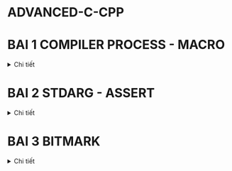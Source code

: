 # ADVANCED-C-CPP
#  BAI 1 COMPILER PROCESS - MACRO
<details>
  <summary>Chi tiết</summary>
 
## 1. Tiền Xử Lý (Preprocessing)
Quá trình tiền xử lý chuyển đổi file `.c` hoặc `.h` thành file `.i`. Lệnh biên dịch:
```sh
gcc -E main.c -o main.i
```
### Các bước trong tiền xử lý:
- **Copy toàn bộ mã nguồn** của các thư viện hoặc file được `#include`.
- **Xóa toàn bộ chú thích** (`//` và `/* ... */`).
- **Thay thế các macro** được định nghĩa bởi `#define`.
- **Giữ nguyên các hàm và biến thông thường**.

Lệnh kiểm tra file `.i` sau tiền xử lý:
```sh
cat main.i
```

### Ví dụ về Macro trong Tiền Xử Lý
#### 1. `#define` - Định nghĩa hằng số
```c
#include <stdio.h>
#define PI 3.14159
int main() {
    printf("PI = %f\n", PI);
    return 0;
}
```
*Kết quả khi chạy chương trình:*
```
PI = 3.141590
```

#### 2. `#define` - Định nghĩa hàm macro
```c
#include <stdio.h>
#define SQUARE(x) ((x) * (x))
int main() {
    printf("Bình phương của 5 là: %d\n", SQUARE(5));
    return 0;
}
```
*Kết quả:*
```
Bình phương của 5 là: 25
```

#### 3. `#undef` - Hủy định nghĩa macro
```c
#include <stdio.h>
#define VALUE 100
#undef VALUE
int main() {
    #ifdef VALUE
        printf("VALUE is defined\n");
    #else
        printf("VALUE is not defined\n");
    #endif
    return 0;
}
```
*Kết quả:*
```
VALUE is not defined
```

#### 4. `##` - Nối chuỗi
```c
#include <stdio.h>
#define CONCAT(a, b) a##b
int main() {
    int xy = 10;
    printf("%d\n", CONCAT(x, y));
    return 0;
}
```
*Kết quả:*
```
10
```

#### 5. `#` - Chuyển văn bản thành chuỗi
```c
#include <stdio.h>
#define TO_STRING(x) #x
int main() {
    printf("%s\n", TO_STRING(Hello World));
    return 0;
}
```
*Kết quả:*
```
Hello World
```

#### 6. `...` (Variadic Macro) - Macro nhận nhiều tham số
```c
#define sum(...)                \
int arr[] = {__VA_ARGS__, 0};   \
int i =0;                       \
int tong = 0;                   \
while (arr[i] != 0 )            \
{                               \
    tong += arr[i];             \         
    i++;                        \
}                               \   
printf("tong bang: %d", tong) ; \  

*Kết quả:*
Tổng: 15
```

---

## 2. Biên Dịch (Compilation)
Quá trình biên dịch chuyển đổi file `.i` thành file `.s` (hợp ngữ - assembly).

Lệnh biên dịch:
```sh
gcc -S main.i -o main.s
```
Lệnh kiểm tra file `.s`:
```sh
cat main.s
```

---

## 3. Dịch Assembly (Assembler)
Quá trình assembler chuyển đổi file `.s` thành file `.o` (mã máy).

Lệnh dịch assembly:
```sh
gcc -c main.s -o main.o
```
Lệnh kiểm tra file `.o` (dạng nhị phân, không đọc được trực tiếp):
```sh
ls -l main.o
```

---

## 4. Liên Kết (Linking)
Quá trình linker kết hợp các file `.o` để tạo ra file thực thi `.exe`.

Lệnh liên kết:
```sh
gcc main.o -o main.exe
```
Lệnh chạy file thực thi:
```sh
./main.exe
```

---

## 5. Tóm Tắt Quá Trình Biên Dịch

```
file.c hoặc file.h  →  (Preprocessing)  →  file.i  →  (Compilation)  →  file.s  →  (Assembler)  →  file.o  →  (Linker)  →  file.exe
```

Từng bước với lệnh cụ thể:
1. **Tiền xử lý:** `gcc -E main.c -o main.i`
2. **Biên dịch:** `gcc -S main.i -o main.s`
3. **Dịch assembly:** `gcc -c main.s -o main.o`
4. **Liên kết:** `gcc main.o -o main.exe`
5. **Chạy chương trình:** `./main.exe`

Mỗi bước trên đều có thể kiểm tra bằng cách xem nội dung file tương ứng (`cat`, `ls -l`).
  </details>

# BAI 2 STDARG - ASSERT
<details>
  <summary>Chi tiết</summary>
  
## 1. Thư viện stdarg.h

### 1.1 Mục đích
- Hỗ trợ xây dựng các hàm có số lượng tham số biến đổi (variadic functions).
- Cho phép truy cập vào danh sách các đối số được truyền vào sau đối số cố định cuối cùng.

### 1.2 Các macro chính
- **`va_list`**  
  Kiểu dữ liệu dùng để lưu trữ danh sách tham số biến đổi.

- **`va_start(va_list, last_fixed_arg)`**  
  Khởi tạo danh sách các đối số biến đổi, trong đó `last_fixed_arg` là đối số cuối cùng có kiểu cố định.

- **`va_arg(va_list, type)`**  
  Lấy đối số tiếp theo từ danh sách với kiểu dữ liệu được chỉ định.

- **`va_end(va_list)`**  
  Giải phóng tài nguyên được cấp phát cho danh sách các đối số.

### 1.3 Ví dụ sử dụng stdarg.h

Ví dụ: Hàm `sum` tính tổng các số nguyên cho đến khi gặp một sentinel.  
Trong ví dụ này, sử dụng sentinel `'a'` để đánh dấu điểm kết thúc danh sách.

```c
#include <stdio.h>
#include <stdarg.h>

#define tong(...) sum(__VA_ARGS__, 'a') // 'a' làm sentinel

int sum(int first, ...) {
    va_list args;
    va_start(args, first);
    
    // Lưu các số vào mảng tạm (giả sử không vượt quá 100 giá trị)
    int numbers[100];
    int count = 0;
    
    numbers[count++] = first;
    
    // Đọc các đối số cho đến khi gặp sentinel
    while (1) {
        int value = va_arg(args, int);
        // Ép về char để so sánh với sentinel 'a'
        if ((char)value == 'a') {
            break;
        }
        numbers[count++] = value;
    }
    
    va_end(args);
    
    int result = 0;
    for (int i = 0; i < count; i++) {
        result += numbers[i];
    }
    
    return result;
}

int main() {
    
    printf("Tong cac gia tri: %d\n", tong(4, 9, 0, 10, 15, 20));
    return 0;
}
```

## 2. Tổng quan về assert.h
- **assert.h** là thư viện tiêu chuẩn trong C cung cấp macro `assert`.
- Macro `assert(condition)` được sử dụng để kiểm tra điều kiện tại thời điểm chạy (runtime). Nếu điều kiện không được thỏa mãn (false), chương trình sẽ dừng lại và in ra thông báo lỗi, kèm theo thông tin về file và số dòng.

### 2.1. Cách thức hoạt động của assert
- Khi biểu thức trong `assert(condition)` được đánh giá là false (0), chương trình:
  - In ra thông báo lỗi, bao gồm tên file, số dòng và nội dung biểu thức không thỏa mãn.
  - Gọi hàm `abort()` để kết thúc chương trình ngay lập tức.
- Nếu biểu thức đúng (non-zero), `assert` không thực hiện hành động nào và chương trình tiếp tục chạy bình thường.

### 2.2. Ví dụ sử dụng assert
Dưới đây là một ví dụ minh họa cách sử dụng `assert` để đảm bảo rằng một giá trị không bị chia cho số 0:

```c
#include <stdio.h>
#include <assert.h>

// Hàm chia, kiểm tra điều kiện không chia cho 0
int divide(int a, int b) {
    // Kiểm tra rằng b không bằng 0
    assert(b != 0);
    return a / b;
}

int main() {
    int x = 10;
    int y = 0;  // Thử nghiệm với giá trị 0 để kích hoạt assert
    // Nếu y bằng 0, assert sẽ dừng chương trình và thông báo lỗi
    int result = divide(x, y);
    printf("Result: %d\n", result);
    return 0;
}
```
  </details>

# BAI 3 BITMARK

<details>
  <summary>Chi tiết</summary>

## 1. Giới thiệu về Bitmask
Bitmask là một kỹ thuật sử dụng các bit để lưu trữ và thao tác với các cờ (flags) hoặc trạng thái trong một biến số nguyên. Kỹ thuật này giúp tối ưu hóa bộ nhớ, thực hiện các phép toán logic trên một cụm bit, và quản lý các trạng thái, quyền truy cập, hoặc các thuộc tính khác của một đối tượng.

## 2. Các Toán Tử Bitwise
Toán tử bitwise được sử dụng để thao tác trực tiếp trên các bit của một số. Dưới đây là danh sách các toán tử bitwise cơ bản:

### 2.1. Phép NOT (~)
- Đảo ngược tất cả các bit của số.
- Bit 1 sẽ thành 0, bit 0 sẽ thành 1.

Ví dụ:
```cpp
#include <stdio.h>
#include <stdint.h>

int main() {
    uint8_t user1 = 0b00001110;
    uint8_t user2 = 0b10101001;
    printf("~user1 = 0b%08b\n", (uint8_t)~user1);
    printf("~user2 = 0b%08b\n", (uint8_t)~user2);
    return 0;
}
```

Kết quả:
```
~user1 = 0b11110001
~user2 = 0b01010110
```

### 2.2. Phép AND (&)
- Chỉ trả về 1 nếu cả hai bit đều là 1.

Ví dụ:
```cpp
user1 & user2 // Kết quả: 0b00001000
```

### 2.3. Phép OR (|)
- Trả về 1 nếu ít nhất một trong hai bit là 1.

Ví dụ:
```cpp
user1 | user2 // Kết quả: 0b10101111
```

### 2.4. Phép XOR (^)
- Trả về 1 nếu hai bit khác nhau, ngược lại trả về 0.

Ví dụ:
```cpp
user1 ^ user2 // Kết quả: 0b10100111
```

### 2.5. Phép Dịch Bit (>> và <<)
- `>>`: Dịch phải, các bit bên trái bị đẩy ra ngoài, các bit mới bên phải được lấp bằng 0 hoặc 1 (tùy vào số âm hay dương).
- `<<`: Dịch trái, các bit bên phải bị đẩy ra ngoài, các bit mới bên trái được lấp bằng 0.

Ví dụ:
```cpp
// Dịch phải
user1 >> 1 // Kết quả: 0b00000111
user1 >> 5 // Kết quả: 0b00000000

// Dịch trái
user2 << 6 // Kết quả: 0b10000000
```

## 3. Ứng Dụng Bitmask
### 3.1. Kiểm tra trạng thái bit
```cpp
if (user1 & (1 << 3)) {
    printf("Bit thứ 3 đang bật\n");
}
```

### 3.2. Bật một bit cụ thể
```cpp
user1 |= (1 << 2); // Bật bit thứ 2
```

### 3.3. Tắt một bit cụ thể
```cpp
user1 &= ~(1 << 2); // Tắt bit thứ 2
```

### 3.4. Đảo trạng thái một bit
```cpp
user1 ^= (1 << 2); // Đảo bit thứ 2
```

## 4. Sử dụng Bit-Field trong C
Bit-field là một cách tối ưu hóa bộ nhớ bằng cách định nghĩa các trường bit trong struct.

Ví dụ:
```cpp
#include <stdio.h>

struct Status {
    unsigned int bit0 : 1;
    unsigned int bit1 : 1;
    unsigned int bit2 : 1;
    unsigned int bit3 : 1;
};

int main() {
    struct Status status = {1, 0, 1, 1};
    printf("Bit 0: %d, Bit 1: %d, Bit 2: %d, Bit 3: %d\n",
           status.bit0, status.bit1, status.bit2, status.bit3);
    return 0;
}
```

## 5. Kết luận
Bitmask là một kỹ thuật hữu ích giúp tối ưu hóa bộ nhớ và xử lý dữ liệu hiệu quả trong lập trình hệ thống và nhúng. Việc sử dụng các toán tử bitwise giúp quản lý trạng thái và quyền truy cập một cách nhanh chóng và tiết kiệm bộ nhớ.
</details>


